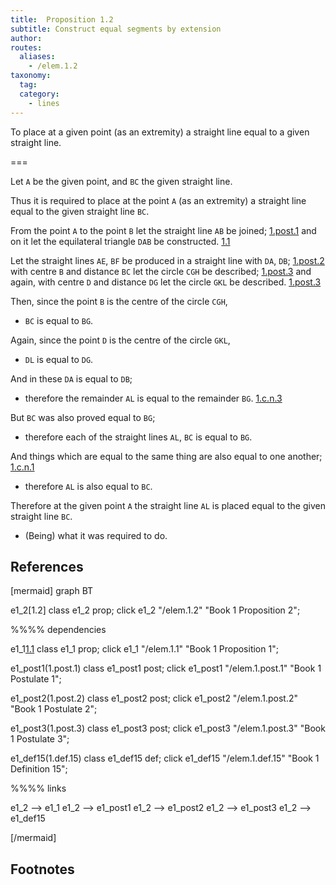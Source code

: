 ```yaml
---
title:  Proposition 1.2
subtitle: Construct equal segments by extension
author:
routes:
  aliases:
    - /elem.1.2
taxonomy:
  tag:
  category:
    - lines
---
```


To place at a given point (as an extremity) a straight line equal to a given straight line.

===

Let `A` be the given point, and `BC` the given straight line.

Thus it is required to place at the point `A` (as an extremity) a straight line equal to the given straight line `BC`. 

From the point `A` to the point `B` let the straight line `AB` be joined; [1.post.1] and on it let the equilateral triangle `DAB` be constructed. [1.1]

Let the straight lines `AE`, `BF` be produced in a straight line with `DA`, `DB`; [1.post.2] with centre `B` and distance `BC` let the circle `CGH` be described; [1.post.3] and again, with centre `D` and distance `DG` let the circle `GKL` be described. [1.post.3]

Then, since the point `B` is the centre of the circle `CGH`, 

- `BC` is equal to `BG`.

Again, since the point `D` is the centre of the circle `GKL`, 

- `DL` is equal to `DG`.

And in these `DA` is equal to `DB`; 

- therefore the remainder `AL` is equal to the remainder `BG`. [1.c.n.3]

But `BC` was also proved equal to `BG`; 

- therefore each of the straight lines `AL`, `BC` is equal to `BG`.

And things which are equal to the same thing are also equal to one another; [1.c.n.1] 

- therefore `AL` is also equal to `BC`.

Therefore at the given point `A` the straight line `AL` is placed equal to the given straight line `BC`.

- (Being) what it was required to do.

## References

[1.def.15]: /elem.1.def.15 "Book 1 - Definition 15"
[1.1]: /elem.1.1 "Book 1 - Proposition 1"
[1.post.1]: /elem.1.post.1 "Book 1 - Postulate 1"
[1.post.2]: /elem.1.post.2 "Book 1 - Postulate 2"
[1.post.3]: /elem.1.post.3 "Book 1 - Postulate 3"
[1.c.n.1]: /elem.1.c.n.1 "Book 1 - Common Notion 1"
[1.c.n.3]: /elem.1.c.n.3 "Book 1 - Common Notion 3"



[mermaid]
graph BT

e1_2[1.2]
class e1_2 prop; 
click e1_2 "/elem.1.2" "Book 1 Proposition 2";

%%%% dependencies

e1_1[1.1]
class e1_1 prop; 
click e1_1 "/elem.1.1" "Book 1 Proposition 1";

e1_post1(1.post.1)
class e1_post1 post;
click e1_post1 "/elem.1.post.1" "Book 1 Postulate 1";

e1_post2(1.post.2)
class e1_post2 post;
click e1_post2 "/elem.1.post.2" "Book 1 Postulate 2";

e1_post3(1.post.3)
class e1_post3 post;
click e1_post3 "/elem.1.post.3" "Book 1 Postulate 3";

e1_def15(1.def.15)
class e1_def15 def;
click e1_def15 "/elem.1.def.15" "Book 1 Definition 15";

%%%% links

e1_2 --> e1_1
e1_2 --> e1_post1
e1_2 --> e1_post2
e1_2 --> e1_post3
e1_2 --> e1_def15

[/mermaid]

## Footnotes

[^1]: (as an extremity).
    I have inserted these words because <quote>to place a straight line <em>at</em> a given point</quote> (<foreign lang="greek">πρὸς τῷ δοθέντι σημείῳ</foreign>) is not quite clear enough, at least in English.

[^2]: Let the straight lines AE, BF be produced....
    It will be observed that in this first application of <a href="/elem.1.post.2">Postulate 2</a>, and again in <a href="/elem.1.5">I. 5</a>, Euclid speaks of the <em>continuation</em> of the straight line as that which is produced in such cases, <foreign lang="greek">ἐκβεβλήσθωσαν</foreign> and <foreign lang="greek">προσεκβεβλήσθωσαν</foreign> meaning little more than <em>drawing</em> straight lines <quote>in a straight line with</quote> the given straight lines. The first place in which Euclid uses phraseology exactly corresponding to ours when <pb n="245"/>speaking of a straight line being produced is in <a href="/elem.1.16">I. 16</a>: <quote>let one side of it, `BC`, be produced to `D`</quote> (<foreign lang="greek">προσεκβεβλήσθω αὐτοῦ μία πλευρὰ ἡ ΒΓ ἐπὶ τὸ Δ</foreign>).

[^3]: the remainder AL...the remainder BG.
    The Greek expressions are <foreign lang="greek">λοιπὴ ἡ ΑΛ</foreign> and <foreign lang="greek">λοιπῇ τῇ</foreign> BH, and the literal translation would be <quote>`AL` (or `BG`) <em>remaining</em>,</quote> but the shade of meaning conveyed by the position of the definite article can hardly be expressed in English.

